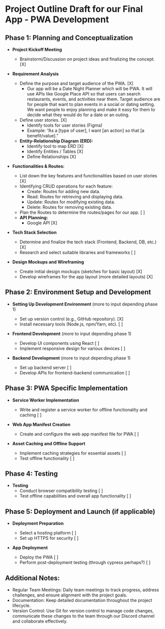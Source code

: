 # Project Outline Draft for our Final App - PWA Development

## Phase 1: Planning and Conceptualization

- **Project Kickoff Meeting**
  - Brainstorm/Discussion on project ideas and finalizing the concept. [X]

- **Requirement Analysis**
  - Define the purpose and target audience of the PWA. [X]
    - Our app will be a Date Night Planner which will be PWA. It will use APIs like Google Place API so that users can search restaurants, events, and activities near them. Target audience are for people that want to plan events in a social or dating setting. We want people to enjoy planning and make it easy for them to decide what they would do for a date or an outing.
  - Define user stories. [X]
    - Identify tools for user stories (Figma)
    - Example: “As a [type of user], I want [an action] so that [a benefit/value].”
  - **Entity-Relationship Diagram (ERD):**
    - Identify tool to map ERD [X]
    - Identify Entities / Tables [X]
    - Define Relationships [X]

- **Functionalities & Routes:**
  - List down the key features and functionalities based on user stories [X]
  - Identifying CRUD operations for each feature:
    - Create: Routes for adding new data.
    - Read: Routes for retrieving and displaying data.
    - Update: Routes for modifying existing data.
    - Delete: Routes for removing existing data.
  - Plan the Routes to determine the routes/pages for our app. [ ]
  - **API Planning:**
    - Google API [X]

- **Tech Stack Selection**
  - Determine and finalize the tech stack (Frontend, Backend, DB, etc.) [X]
  - Research and select suitable libraries and frameworks [ ]

- **Design Mockups and Wireframing**
  - Create initial design mockups (sketches for basic layout) [X]
  - Develop wireframes for the app layout (more detailed layouts) [X]

## Phase 2: Environment Setup and Development

- **Setting Up Development Environment** (more to input depending phase 1)
  - Set up version control (e.g., GitHub repository). [X]
  - Install necessary tools (Node.js, npm/Yarn, etc). [ ]

- **Frontend Development** (more to input depending phase 1)
  - Develop UI components using React [ ]
  - Implement responsive design for various devices [ ]

- **Backend Development** (more to input depending phase 1)
  - Set up backend server [ ]
  - Develop APIs for frontend-backend communication [ ]

## Phase 3: PWA Specific Implementation

- **Service Worker Implementation**
  - Write and register a service worker for offline functionality and caching [ ]

- **Web App Manifest Creation**
  - Create and configure the web app manifest file for PWA [ ]

- **Asset Caching and Offline Support**
  - Implement caching strategies for essential assets [ ]
  - Test offline functionality [ ]

## Phase 4: Testing

- **Testing**
  - Conduct browser compatibility testing [ ]
  - Test offline capabilities and overall app functionality [ ]

## Phase 5: Deployment and Launch (if applicable)

- **Deployment Preparation**
  - Select a hosting platform [ ]
  - Set up HTTPS for security [ ]

- **App Deployment**
  - Deploy the PWA [ ]
  - Perform post-deployment testing (through cypress perhaps?) [ ]

## Additional Notes:

- Regular Team Meetings: Daily team meetings to track progress, address challenges, and ensure alignment with the project goals.
- Documentation: Keep detailed documentation throughout the project lifecycle.
- Version Control: Use Git for version control to manage code changes, communicate these changes to the team through our Discord channel and collaborate effectively.



